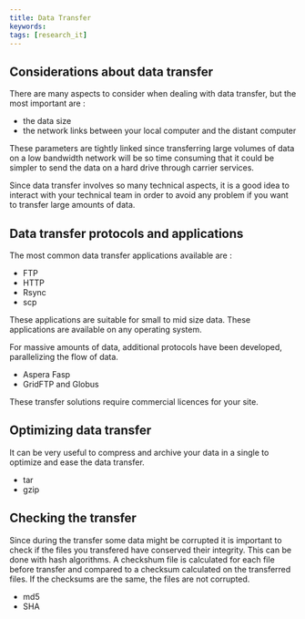 ```yaml
---
title: Data Transfer
keywords:
tags: [research_it] 
---
```


## Considerations about data transfer

There are many aspects to consider when dealing with data transfer, but the most important are :  

* the data size  
* the network links between your local computer and the distant computer 

These parameters are tightly linked since transferring large volumes of data on a low bandwidth network will be so time consuming that it could be simpler to send the data on a hard drive through carrier services. 

Since data transfer involves so many technical aspects, it is a good idea to interact with your technical team in order to avoid any problem if you want to transfer large amounts of data. 



## Data transfer protocols and applications

The most common data transfer applications available are :

* FTP
* HTTP
* Rsync
* scp 

These applications are suitable for small to mid size data. These applications are available on any operating system. 

For massive amounts of data, additional protocols have been developed, parallelizing the flow of data. 

* Aspera Fasp
* GridFTP and Globus 

These transfer solutions require commercial licences for your site. 


## Optimizing data transfer 

It can be very useful to compress and archive your data in a single to optimize and ease the data transfer. 

* tar
* gzip 


## Checking the transfer

Since during the transfer some data might be corrupted it is important to check if the files you transfered have conserved their integrity. This can be done with hash algorithms. A checkshum file is calculated for each file before transfer and compared to a checksum calculated on the transferred files. If the checksums are the same, the files are not corrupted. 

* md5
* SHA 
